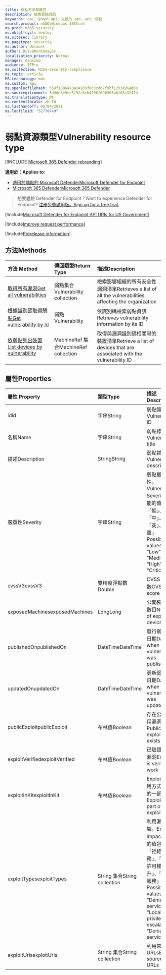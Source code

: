 ```yaml
---
title: 弱點方法和屬性
description: 檢索弱點資訊
keywords: api、graph api、支援的 api、get、弱點
search.product: eADQiWindows 10XVcnh
ms.prod: m365-security
ms.mktglfcycl: deploy
ms.sitesec: library
ms.pagetype: security
ms.author: dolmont
author: DulceMontemayor
localization_priority: Normal
manager: dansimp
audience: ITPro
ms.collection: M365-security-compliance
ms.topic: article
MS.technology: mde
ms.custom: api
ms.openlocfilehash: 559f1006478a34936f8c3cdd7f9bf1293e964d08
ms.sourcegitcommit: 5d8de3e9ee5f52a3eb4206f690365bb108a3247b
ms.translationtype: MT
ms.contentlocale: zh-TW
ms.lasthandoff: 06/04/2021
ms.locfileid: "52770749"
---
```

# <a name="vulnerability-resource-type"></a><span data-ttu-id="a389f-104">弱點資源類型</span><span class="sxs-lookup"><span data-stu-id="a389f-104">Vulnerability resource type</span></span>

[!INCLUDE [Microsoft 365 Defender rebranding](../../includes/microsoft-defender.md)]


<span data-ttu-id="a389f-105">**適用於：**</span><span class="sxs-lookup"><span data-stu-id="a389f-105">**Applies to:**</span></span>
- [<span data-ttu-id="a389f-106">適用於端點的 Microsoft Defender</span><span class="sxs-lookup"><span data-stu-id="a389f-106">Microsoft Defender for Endpoint</span></span>](https://go.microsoft.com/fwlink/?linkid=2154037)
- [<span data-ttu-id="a389f-107">Microsoft 365 Defender</span><span class="sxs-lookup"><span data-stu-id="a389f-107">Microsoft 365 Defender</span></span>](https://go.microsoft.com/fwlink/?linkid=2118804)

> <span data-ttu-id="a389f-108">想要體驗 Defender for Endpoint？</span><span class="sxs-lookup"><span data-stu-id="a389f-108">Want to experience Defender for Endpoint?</span></span> [<span data-ttu-id="a389f-109">注册免費試用版。</span><span class="sxs-lookup"><span data-stu-id="a389f-109">Sign up for a free trial.</span></span>](https://www.microsoft.com/microsoft-365/windows/microsoft-defender-atp?ocid=docs-wdatp-pullalerts-abovefoldlink) 

[!include[Microsoft Defender for Endpoint API URIs for US Government](../../includes/microsoft-defender-api-usgov.md)]

[!include[Improve request performance](../../includes/improve-request-performance.md)]


[!include[Prerelease information](../../includes/prerelease.md)]

## <a name="methods"></a><span data-ttu-id="a389f-110">方法</span><span class="sxs-lookup"><span data-stu-id="a389f-110">Methods</span></span>
<span data-ttu-id="a389f-111">方法	</span><span class="sxs-lookup"><span data-stu-id="a389f-111">Method</span></span> |<span data-ttu-id="a389f-112">傳回類型</span><span class="sxs-lookup"><span data-stu-id="a389f-112">Return Type</span></span> |<span data-ttu-id="a389f-113">描述</span><span class="sxs-lookup"><span data-stu-id="a389f-113">Description</span></span>
:---|:---|:---
[<span data-ttu-id="a389f-114">取得所有漏洞</span><span class="sxs-lookup"><span data-stu-id="a389f-114">Get all vulnerabilities</span></span>](get-all-vulnerabilities.md) | <span data-ttu-id="a389f-115">弱點集合</span><span class="sxs-lookup"><span data-stu-id="a389f-115">Vulnerability collection</span></span> | <span data-ttu-id="a389f-116">檢索影響組織的所有安全性漏洞清單</span><span class="sxs-lookup"><span data-stu-id="a389f-116">Retrieves a list of all the vulnerabilities affecting the organization</span></span>
[<span data-ttu-id="a389f-117">根據識別碼取得弱點</span><span class="sxs-lookup"><span data-stu-id="a389f-117">Get vulnerability by Id</span></span>](get-vulnerability-by-id.md) | <span data-ttu-id="a389f-118">弱點</span><span class="sxs-lookup"><span data-stu-id="a389f-118">Vulnerability</span></span> | <span data-ttu-id="a389f-119">依識別碼檢索弱點資訊</span><span class="sxs-lookup"><span data-stu-id="a389f-119">Retrieves vulnerability information by its ID</span></span>
[<span data-ttu-id="a389f-120">依弱點列出裝置</span><span class="sxs-lookup"><span data-stu-id="a389f-120">List devices by vulnerability</span></span>](get-machines-by-vulnerability.md)| <span data-ttu-id="a389f-121">MachineRef 集合</span><span class="sxs-lookup"><span data-stu-id="a389f-121">MachineRef collection</span></span> | <span data-ttu-id="a389f-122">取得與漏洞識別碼相關聯的裝置清單</span><span class="sxs-lookup"><span data-stu-id="a389f-122">Retrieve a list of devices that are associated with the vulnerability ID</span></span> 


## <a name="properties"></a><span data-ttu-id="a389f-123">屬性</span><span class="sxs-lookup"><span data-stu-id="a389f-123">Properties</span></span>
<span data-ttu-id="a389f-124">屬性	</span><span class="sxs-lookup"><span data-stu-id="a389f-124">Property</span></span> |  <span data-ttu-id="a389f-125">類型</span><span class="sxs-lookup"><span data-stu-id="a389f-125">Type</span></span>    |   <span data-ttu-id="a389f-126">描述</span><span class="sxs-lookup"><span data-stu-id="a389f-126">Description</span></span>
:---|:---|:---
<span data-ttu-id="a389f-127">id</span><span class="sxs-lookup"><span data-stu-id="a389f-127">id</span></span> | <span data-ttu-id="a389f-128">字串</span><span class="sxs-lookup"><span data-stu-id="a389f-128">String</span></span> | <span data-ttu-id="a389f-129">弱點識別碼</span><span class="sxs-lookup"><span data-stu-id="a389f-129">Vulnerability ID</span></span>
<span data-ttu-id="a389f-130">名稱</span><span class="sxs-lookup"><span data-stu-id="a389f-130">Name</span></span> | <span data-ttu-id="a389f-131">字串</span><span class="sxs-lookup"><span data-stu-id="a389f-131">String</span></span> | <span data-ttu-id="a389f-132">弱點標題</span><span class="sxs-lookup"><span data-stu-id="a389f-132">Vulnerability title</span></span>
<span data-ttu-id="a389f-133">描述</span><span class="sxs-lookup"><span data-stu-id="a389f-133">Description</span></span> | <span data-ttu-id="a389f-134">String</span><span class="sxs-lookup"><span data-stu-id="a389f-134">String</span></span> | <span data-ttu-id="a389f-135">弱點描述</span><span class="sxs-lookup"><span data-stu-id="a389f-135">Vulnerability description</span></span> 
<span data-ttu-id="a389f-136">嚴重性</span><span class="sxs-lookup"><span data-stu-id="a389f-136">Severity</span></span> | <span data-ttu-id="a389f-137">字串</span><span class="sxs-lookup"><span data-stu-id="a389f-137">String</span></span> | <span data-ttu-id="a389f-138">弱點嚴重性。</span><span class="sxs-lookup"><span data-stu-id="a389f-138">Vulnerability Severity.</span></span> <span data-ttu-id="a389f-139">可能的值為：「低」、「中」、「高」、「嚴重」</span><span class="sxs-lookup"><span data-stu-id="a389f-139">Possible values are: “Low”, “Medium”, “High”, “Critical”</span></span>
<span data-ttu-id="a389f-140">cvssV3</span><span class="sxs-lookup"><span data-stu-id="a389f-140">cvssV3</span></span> | <span data-ttu-id="a389f-141">雙精度浮點數</span><span class="sxs-lookup"><span data-stu-id="a389f-141">Double</span></span> | <span data-ttu-id="a389f-142">CVSS v3 分數</span><span class="sxs-lookup"><span data-stu-id="a389f-142">CVSS v3 score</span></span>
<span data-ttu-id="a389f-143">exposedMachines</span><span class="sxs-lookup"><span data-stu-id="a389f-143">exposedMachines</span></span> | <span data-ttu-id="a389f-144">Long</span><span class="sxs-lookup"><span data-stu-id="a389f-144">Long</span></span> | <span data-ttu-id="a389f-145">公開裝置的數目</span><span class="sxs-lookup"><span data-stu-id="a389f-145">Number of exposed devices</span></span>
<span data-ttu-id="a389f-146">publishedOn</span><span class="sxs-lookup"><span data-stu-id="a389f-146">publishedOn</span></span> | <span data-ttu-id="a389f-147">DateTime</span><span class="sxs-lookup"><span data-stu-id="a389f-147">DateTime</span></span> | <span data-ttu-id="a389f-148">發行弱點的日期</span><span class="sxs-lookup"><span data-stu-id="a389f-148">Date when vulnerability was published</span></span>
<span data-ttu-id="a389f-149">updatedOn</span><span class="sxs-lookup"><span data-stu-id="a389f-149">updatedOn</span></span> | <span data-ttu-id="a389f-150">DateTime</span><span class="sxs-lookup"><span data-stu-id="a389f-150">DateTime</span></span> | <span data-ttu-id="a389f-151">更新弱點的日期</span><span class="sxs-lookup"><span data-stu-id="a389f-151">Date when vulnerability was updated</span></span>
<span data-ttu-id="a389f-152">publicExploit</span><span class="sxs-lookup"><span data-stu-id="a389f-152">publicExploit</span></span> | <span data-ttu-id="a389f-153">布林值</span><span class="sxs-lookup"><span data-stu-id="a389f-153">Boolean</span></span> | <span data-ttu-id="a389f-154">存在公開利用漏洞</span><span class="sxs-lookup"><span data-stu-id="a389f-154">Public exploit exists</span></span> 
<span data-ttu-id="a389f-155">exploitVerified</span><span class="sxs-lookup"><span data-stu-id="a389f-155">exploitVerified</span></span> | <span data-ttu-id="a389f-156">布林值</span><span class="sxs-lookup"><span data-stu-id="a389f-156">Boolean</span></span> | <span data-ttu-id="a389f-157">已驗證使用漏洞</span><span class="sxs-lookup"><span data-stu-id="a389f-157">Exploit is verified to work</span></span>
<span data-ttu-id="a389f-158">exploitInKit</span><span class="sxs-lookup"><span data-stu-id="a389f-158">exploitInKit</span></span> | <span data-ttu-id="a389f-159">布林值</span><span class="sxs-lookup"><span data-stu-id="a389f-159">Boolean</span></span> | <span data-ttu-id="a389f-160">Exploit 是利用方式套件的一部分</span><span class="sxs-lookup"><span data-stu-id="a389f-160">Exploit is part of an exploit kit</span></span>
<span data-ttu-id="a389f-161">exploitTypes</span><span class="sxs-lookup"><span data-stu-id="a389f-161">exploitTypes</span></span> | <span data-ttu-id="a389f-162">String 集合</span><span class="sxs-lookup"><span data-stu-id="a389f-162">String collection</span></span> | <span data-ttu-id="a389f-163">利用漏洞影響。</span><span class="sxs-lookup"><span data-stu-id="a389f-163">Exploit impact.</span></span> <span data-ttu-id="a389f-164">可能的值包括：「拒絕服務」、「本機許可權提升」、「拒絕服務」</span><span class="sxs-lookup"><span data-stu-id="a389f-164">Possible values are: “Denial of service”, “Local privilege escalation”, “Denial of service”</span></span>
<span data-ttu-id="a389f-165">exploitUris</span><span class="sxs-lookup"><span data-stu-id="a389f-165">exploitUris</span></span> | <span data-ttu-id="a389f-166">String 集合</span><span class="sxs-lookup"><span data-stu-id="a389f-166">String collection</span></span> | <span data-ttu-id="a389f-167">利用來源 URLs</span><span class="sxs-lookup"><span data-stu-id="a389f-167">Exploit source URLs</span></span>
